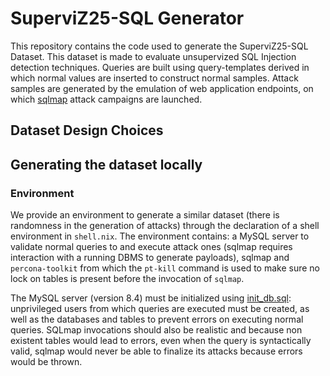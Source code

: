 # SuperviZ25-SQL Generator 

This repository contains the code used to generate the SuperviZ25-SQL Dataset. This dataset is made to evaluate unsupervized SQL Injection detection techniques. Queries are built using query-templates derived in which normal values are inserted to construct normal samples. Attack samples are generated by the emulation of web application endpoints, on which [sqlmap](https://github.com/sqlmapproject/sqlmap/tree/1.8.7) attack campaigns are launched. 


## Dataset Design Choices

## Generating the dataset locally

### Environment
We provide an environment to generate a similar dataset (there is randomness in the generation of attacks) through the declaration of a shell environment in `shell.nix`. The environment contains: a MySQL server to validate normal queries to and execute attack ones (sqlmap requires interaction with a running DBMS to generate payloads), sqlmap and `percona-toolkit` from which the `pt-kill` command is used to make sure no lock on tables is present before the invocation of `sqlmap`.

The MySQL server (version 8.4) must be initialized using [init_db.sql](data/init_db.sql): unprivileged users from which queries are executed must be created, as well as the databases and tables to prevent errors on executing normal queries. SQLmap invocations should also be realistic and because non existent tables would lead to errors, even when the query is syntactically valid, sqlmap would never be able to finalize its attacks because errors would be thrown.
